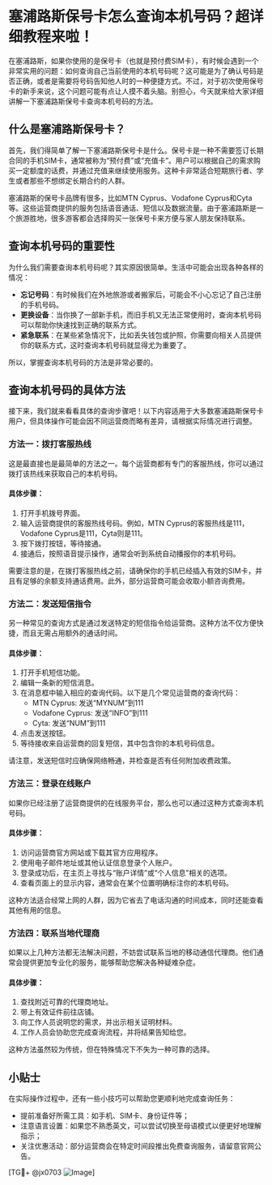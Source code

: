 # 塞浦路斯保号卡怎么查询本机号码？超详细教程来啦！

在塞浦路斯，如果你使用的是保号卡（也就是预付费SIM卡），有时候会遇到一个非常实用的问题：如何查询自己当前使用的本机号码呢？这可能是为了确认号码是否正确，或者是需要将号码告知他人时的一种便捷方式。不过，对于初次使用保号卡的新手来说，这个问题可能有点让人摸不着头脑。别担心，今天就来给大家详细讲解一下塞浦路斯保号卡查询本机号码的方法。

## 什么是塞浦路斯保号卡？

首先，我们得简单了解一下塞浦路斯保号卡是什么。保号卡是一种不需要签订长期合同的手机SIM卡，通常被称为“预付费”或“充值卡”。用户可以根据自己的需求购买一定额度的话费，并通过充值来继续使用服务。这种卡非常适合短期旅行者、学生或者那些不想绑定长期合约的人群。

塞浦路斯的保号卡品牌有很多，比如MTN Cyprus、Vodafone Cyprus和Cyta等。这些运营商提供的服务包括语音通话、短信以及数据流量。由于塞浦路斯是一个旅游胜地，很多游客都会选择购买一张保号卡来方便与家人朋友保持联系。

## 查询本机号码的重要性

为什么我们需要查询本机号码呢？其实原因很简单。生活中可能会出现各种各样的情况：

- **忘记号码**：有时候我们在外地旅游或者搬家后，可能会不小心忘记了自己注册的手机号码。
- **更换设备**：当你换了一部新手机，而旧手机又无法正常使用时，查询本机号码可以帮助你快速找到正确的联系方式。
- **紧急联系**：在某些紧急情况下，比如丢失钱包或护照，你需要向相关人员提供你的联系方式，这时查询本机号码就显得尤为重要了。

所以，掌握查询本机号码的方法是非常必要的。

## 查询本机号码的具体方法

接下来，我们就来看看具体的查询步骤吧！以下内容适用于大多数塞浦路斯保号卡用户，但具体操作可能会因不同运营商而略有差异，请根据实际情况进行调整。

### 方法一：拨打客服热线

这是最直接也是最简单的方法之一。每个运营商都有专门的客服热线，你可以通过拨打该热线来获取自己的本机号码。

#### 具体步骤：
1. 打开手机拨号界面。
2. 输入运营商提供的客服热线号码。例如，MTN Cyprus的客服热线是111，Vodafone Cyprus是111，Cyta则是111。
3. 按下拨打按钮，等待接通。
4. 接通后，按照语音提示操作，通常会听到系统自动播报你的本机号码。

需要注意的是，在拨打客服热线之前，请确保你的手机已经插入有效的SIM卡，并且有足够的余额支持通话费用。此外，部分运营商可能会收取小额咨询费用。

### 方法二：发送短信指令

另一种常见的查询方式是通过发送特定的短信指令给运营商。这种方法不仅方便快捷，而且无需占用额外的通话时间。

#### 具体步骤：
1. 打开手机短信功能。
2. 编辑一条新的短信消息。
3. 在消息框中输入相应的查询代码。以下是几个常见运营商的查询代码：
   - MTN Cyprus: 发送“MYNUM”到111
   - Vodafone Cyprus: 发送“INFO”到111
   - Cyta: 发送“NUM”到111
4. 点击发送按钮。
5. 等待接收来自运营商的回复短信，其中包含你的本机号码信息。

请注意，发送短信时应确保网络畅通，并检查是否有任何附加收费政策。

### 方法三：登录在线账户

如果你已经注册了运营商提供的在线服务平台，那么也可以通过这种方式查询本机号码。

#### 具体步骤：
1. 访问运营商官方网站或下载其官方应用程序。
2. 使用电子邮件地址或其他认证信息登录个人账户。
3. 登录成功后，在主页上寻找与“账户详情”或“个人信息”相关的选项。
4. 查看页面上的显示内容，通常会在某个位置明确标注你的本机号码。

这种方法适合经常上网的人群，因为它省去了电话沟通的时间成本，同时还能查看其他有用的信息。

### 方法四：联系当地代理商

如果以上几种方法都无法解决问题，不妨尝试联系当地的移动通信代理商。他们通常会提供更加专业化的服务，能够帮助您解决各种疑难杂症。

#### 具体步骤：
1. 查找附近可靠的代理商地址。
2. 带上有效证件前往店铺。
3. 向工作人员说明您的需求，并出示相关证明材料。
4. 工作人员会协助您完成查询流程，并将结果告知给您。

这种方法虽然较为传统，但在特殊情况下不失为一种可靠的选择。

## 小贴士

在实际操作过程中，还有一些小技巧可以帮助您更顺利地完成查询任务：

- 提前准备好所需工具：如手机、SIM卡、身份证件等；
- 注意语言设置：如果您不熟悉英文，可以尝试切换至母语模式以便更好地理解指示；
- 关注优惠活动：部分运营商会在特定时间段推出免费查询服务，请留意官网公告。

[TG💪+ @jx0703 ![Image](https://github.com/user-attachments/assets/dbca1d08-cadb-493c-b0ec-ad6f7a83f270)]